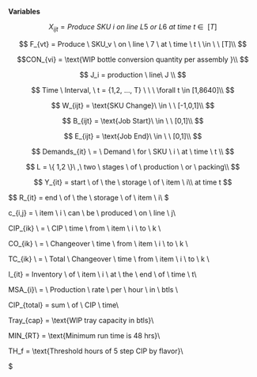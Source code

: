 **Variables**

$$ X_{ijt} = Produce \ SKU \ i \ on \ line \ L5 \ or \  L6 \ at \ time \ t \ \in \ \ [T] $$

$$ F_{vt} = Produce \ SKU_v \ on \ line \ 7 \ at \ time \ t \ \in \ \ [T]\\ $$

$$CON_{vi} = \text{WIP bottle conversion quantity per assembly }\\ $$

$$ J_i = production \ line\ J \\ $$

$$ Time \ Interval, \ t = {1,2, ..., T} \ \ \ \forall t \in [1,8640]\\ $$

$$ W_{ijt} = \text{SKU Change}\ \in \ \ [-1,0,1]\\ $$

$$ B_{ijt} = \text{Job Start}\ \in \ \ [0,1]\\ $$

$$ E_{ijt} = \text{Job End}\ \in \ \ [0,1]\\ $$

$$ Demands_{it} \ = \ Demand \ for \ SKU \ i \ at \ time \ t \\ $$

$$ L = \{ 1,2 \}\ ,\ two \ stages \ of \ production \ or \ packing\\ $$

$$ Y_{it} = start \ of \ the \ storage \ of \ item \ i\\ at time t $$

$$ R_{it} = end \ of \ the \ storage \ of \ item \ i\\ $

c_{i,j} = \ item \ i \ can \ be \ produced \ on \ line \ j\\

CIP_{ik} \ = \ CIP \ time \ from \ item \ i \ to \ k \\

CO_{ik} \ = \ Changeover \ time \ from \ item \ i \ to \ k \\

TC_{ik} \ = \ Total \ Changeover \ time \ from \ item \ i \ to \ k \\

I_{it} = Inventory \ of \ item \ i \ at \ the \ end \ of \ time \ t\\

MSA_{i}\ = \ Production \ rate \ per \ hour \ in \ btls \\

CIP_{total} = sum \ of \ CIP \ time\\

Tray_{cap} = \text{WIP tray capacity in btls}\\

MIN_{RT} = \text{Minimum run time is 48 hrs}\\

TH_f = \text{Threshold hours of 5 step CIP by flavor}\\

$
